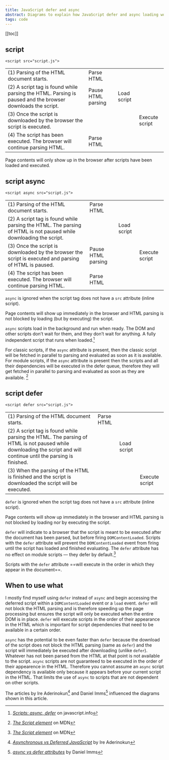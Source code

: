 ```yaml
---
title: JavaScript defer and async
abstract: Diagrams to explain how JavaScript defer and async loading works in the browser
tags: code
---
```

[[toc]]

## script

`<script src="script.js">`

<table>
<tr><td>(1) Parsing of the HTML document starts.</td><td class="bg-primary text-white">Parse HTML</td><td></td><td></td></tr>
<tr><td>(2) A script tag is found while parsing the HTML. Parsing is paused and the browser downloads the script.</td><td class="bg-orange text-white">Pause HTML parsing</td><td class="bg-orange text-white">Load script</td><td></td></tr>
<tr><td>(3) Once the script is downloaded by the browser the script is executed.</td><td class="bg-orange text-white"></td><td></td><td class="bg-orange text-white">Execute script</td></tr>
<tr><td>(4) The script has been executed. The browser will continue parsing HTML.</td><td class="bg-primary text-white">Parse HTML</td><td></td><td></td></tr>
</table>

Page contents will only show up in the browser after scripts have been loaded and executed.

## script async

`<script async src="script.js">`

<table>
<tr><td>(1) Parsing of the HTML document starts.</td><td class="bg-primary text-white">Parse HTML</td><td></td><td></td></tr>
<tr><td>(2) A script tag is found while parsing the HTML. The parsing of HTML is not paused while downloading the script.</td><td class="bg-primary text-white"></td><td class="bg-primary text-white">Load script</td><td></td></tr>
<tr><td>(3) Once the script is downloaded by the browser the script is executed and parsing of HTML is paused.</td><td class="bg-orange text-white">Pause HTML parsing</td><td></td><td class="bg-orange text-white">Execute script</td></tr>
<tr><td>(4) The script has been executed. The browser will continue parsing HTML.</td><td class="bg-primary text-white">Parse HTML</td><td></td><td></td></tr>
</table>

`async` is ignored when the script tag does not have a `src` attribute (inline script).

Page contents will show up immediately in the browser and HTML parsing is not blocked by loading (but by executing) the script.

`async` scripts load in the background and run when ready. The DOM and other scripts don’t wait for them, and they don’t wait for anything. A fully independent script that runs when loaded.[^javascript.info]

For classic scripts, if the `async` attribute is present, then the classic script will be fetched in parallel to parsing and evaluated as soon as it is available. For module scripts, if the `async` attribute is present then the scripts and all their dependencies will be executed in the defer queue, therefore they will get fetched in parallel to parsing and evaluated as soon as they are available. [^mdn]

## script defer

`<script defer src="script.js">`

<table>
<tr><td>(1) Parsing of the HTML document starts.</td><td class="bg-primary text-white">Parse HTML</td><td></td><td></td></tr>
<tr><td>(2) A script tag is found while parsing the HTML. The parsing of HTML is not paused while downloading the script and will continue until the parsing is finished.</td><td class="bg-primary text-white"></td><td class="bg-primary text-white">Load script</td><td></td></tr>
<tr><td>(3) When the parsing of the HTML is finished and the script is downloaded the script will be executed.</td><td></td><td></td><td class="bg-orange text-white">Execute script</td></tr>
</table>

`defer` is ignored when the script tag does not have a `src` attribute (inline script).

Page contents will show up immediately in the browser and HTML parsing is not blocked by loading nor by executing the script.

`defer` will indicate to a browser that the script is meant to be executed after the document has been parsed, but before firing `DOMContentLoaded`. Scripts with the `defer` attribute will prevent the `DOMContentLoaded` event from firing until the script has loaded and finished evaluating. The `defer` attribute has no effect on module scripts — they defer by default.[^mdn]

Scripts with the `defer` attribute ==will execute in the order in which they appear in the document==.

## When to use what

I mostly find myself using `defer` instead of `async` and begin accessing the deferred script within a `DOMContentLoaded` event or a `load` event. `defer` will not block the HTML parsing and is therefore speeding up the page processing but ensures the script will only be executed when the entire DOM is in place. `defer` will execute scripts in the order of their appearance in the HTML which is important for script dependencies that need to be available in a certain order.

`async` has the potential to be even faster than `defer` because the download of the script does not block the HTML parsing (same as `defer`) and the script will immediately be executed after downloading (unlike `defer`). Whatever has not been parsed from the HTML at that point is not available to the script. `async` scripts are not guaranteed to be executed in the order of their appearence in the HTML. Therefore you cannot assume an `async` script dependency is available only because it appears before your current script in the HTML. That limits the use of `async` to scripts that are not dependent on other scripts.

The articles by Ire Aderinokun[^aderinokun] and Daniel Imms[^imms] influenced the diagrams shown in this article.


[^aderinokun]:
	[<cite>Asynchronous vs Deferred JavaScript</cite>](https://bitsofco.de/async-vs-defer/) by Ire Aderinokun
[^imms]:
	[<cite>async vs defer attributes</cite>](https://www.growingwiththeweb.com/2014/02/async-vs-defer-attributes.html) by Daniel Imms
[^javascript.info]:
	[<cite>Scripts: async, defer</cite>](https://javascript.info/script-async-defer) on javascript.info
[^mdn]:
	[<cite>The Script element</cite>](https://developer.mozilla.org/en-US/docs/Web/HTML/Element/script) on MDN




